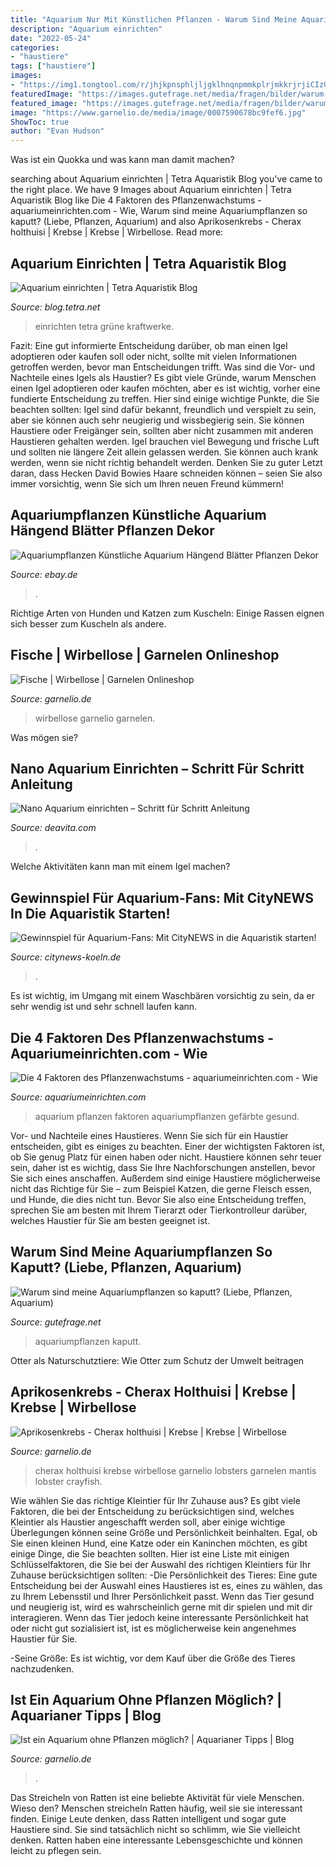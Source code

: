 ```yaml
---
title: "Aquarium Nur Mit Künstlichen Pflanzen - Warum Sind Meine Aquariumpflanzen So Kaputt? (liebe, Pflanzen, Aquarium)"
description: "Aquarium einrichten"
date: "2022-05-24"
categories:
- "haustiere"
tags: ["haustiere"]
images:
- "https://img1.tongtool.com/r/jhjkpnsphljljgklhnqnpmmkplrjmkkrjrjiCIz0.jpg"
featuredImage: "https://images.gutefrage.net/media/fragen/bilder/warum-sind-meine-aquariumpflanzen-so-kaputt/0_original.jpg?v=1464126866000"
featured_image: "https://images.gutefrage.net/media/fragen/bilder/warum-sind-meine-aquariumpflanzen-so-kaputt/0_original.jpg?v=1464126866000"
image: "https://www.garnelio.de/media/image/0007590678bc9fef6.jpg"
ShowToc: true
author: "Evan Hudson"
---
```



Was ist ein Quokka und was kann man damit machen?

	

		
searching about Aquarium einrichten | Tetra Aquaristik Blog you've came to the right place. We have 9 Images about Aquarium einrichten | Tetra Aquaristik Blog like Die 4 Faktoren des Pflanzenwachstums - aquariumeinrichten.com - Wie, Warum sind meine Aquariumpflanzen so kaputt? (Liebe, Pflanzen, Aquarium) and also Aprikosenkrebs - Cherax holthuisi | Krebse | Krebse | Wirbellose. Read more:
		
    
## Aquarium Einrichten | Tetra Aquaristik Blog

<img loading=lazy src="https://blog.tetra.net/de-de/wp-content/uploads/2018/05/pflanzen1-1400x560.jpg" onerror="this.onerror=null;this.src='https://tse1.mm.bing.net/th?id=OIP.cfM6sipo4L8wBBeqXeZS4gHaC9&amp;pid=15.1';" alt="Aquarium einrichten | Tetra Aquaristik Blog">

_Source: blog.tetra.net_

>einrichten tetra grüne kraftwerke. 

	

Fazit: Eine gut informierte Entscheidung darüber, ob man einen Igel adoptieren oder kaufen soll oder nicht, sollte mit vielen Informationen getroffen werden, bevor man Entscheidungen trifft.
Was sind die Vor- und Nachteile eines Igels als Haustier? Es gibt viele Gründe, warum Menschen einen Igel adoptieren oder kaufen möchten, aber es ist wichtig, vorher eine fundierte Entscheidung zu treffen. Hier sind einige wichtige Punkte, die Sie beachten sollten: Igel sind dafür bekannt, freundlich und verspielt zu sein, aber sie können auch sehr neugierig und wissbegierig sein. Sie können Haustiere oder Freigänger sein, sollten aber nicht zusammen mit anderen Haustieren gehalten werden. Igel brauchen viel Bewegung und frische Luft und sollten nie längere Zeit allein gelassen werden. Sie können auch krank werden, wenn sie nicht richtig behandelt werden. Denken Sie zu guter Letzt daran, dass Hecken David Bowies Haare schneiden können – seien Sie also immer vorsichtig, wenn Sie sich um Ihren neuen Freund kümmern!

    
## Aquariumpflanzen Künstliche Aquarium Hängend Blätter Pflanzen Dekor

<img loading=lazy src="https://img1.tongtool.com/r/jhjkpnsphljljgklhnqnpmmkplrjmkkrjrjiCIz0.jpg" onerror="this.onerror=null;this.src='https://tse2.mm.bing.net/th?id=OIP.CRWqxpm3kEz0Zn4SQGyH6wHaHa&amp;pid=15.1';" alt="Aquariumpflanzen Künstliche Aquarium Hängend Blätter Pflanzen Dekor">

_Source: ebay.de_

>. 

	

Richtige Arten von Hunden und Katzen zum Kuscheln: Einige Rassen eignen sich besser zum Kuscheln als andere.

    
## Fische | Wirbellose | Garnelen Onlineshop

<img loading=lazy src="https://www.garnelio.de/media/image/d4/f6/f7/1519498919.jpg" onerror="this.onerror=null;this.src='https://tse1.mm.bing.net/th?id=OIP.HFf7lIXY1b8Fxb3n5ECeMgHaI5&amp;pid=15.1';" alt="Fische | Wirbellose | Garnelen Onlineshop">

_Source: garnelio.de_

>wirbellose garnelio garnelen. 

	

Was mögen sie?

    
## Nano Aquarium Einrichten – Schritt Für Schritt Anleitung

<img loading=lazy src="http://deavita.com/wp-content/uploads/2014/10/Aquarium-gestalten-Ideen-Pflanzen-Eleocharis-Parvula.jpg" onerror="this.onerror=null;this.src='https://tse1.mm.bing.net/th?id=OIP.FBcJzQCgTx2bzK1X0sLTJwHaE8&amp;pid=15.1';" alt="Nano Aquarium einrichten – Schritt für Schritt Anleitung">

_Source: deavita.com_

>. 

	

Welche Aktivitäten kann man mit einem Igel machen?

    
## Gewinnspiel Für Aquarium-Fans: Mit CityNEWS In Die Aquaristik Starten!

<img loading=lazy src="https://www.citynews-koeln.de/wp-content/uploads/2019/01/aquarium-pflanzen.jpg" onerror="this.onerror=null;this.src='https://tse4.mm.bing.net/th?id=OIP.9AO9hVu5IVDQwc6foBmoOAHaFj&amp;pid=15.1';" alt="Gewinnspiel für Aquarium-Fans: Mit CityNEWS in die Aquaristik starten!">

_Source: citynews-koeln.de_

>. 

	

Es ist wichtig, im Umgang mit einem Waschbären vorsichtig zu sein, da er sehr wendig ist und sehr schnell laufen kann.

    
## Die 4 Faktoren Des Pflanzenwachstums - Aquariumeinrichten.com - Wie

<img loading=lazy src="https://www.aquariumeinrichten.com/content/image/px622-content-large/schoene-aquarium-pflanzen.jpg" onerror="this.onerror=null;this.src='https://tse1.mm.bing.net/th?id=OIP.FyzlmIp4HAe7JEpnwHd-XwHaES&amp;pid=15.1';" alt="Die 4 Faktoren des Pflanzenwachstums - aquariumeinrichten.com - Wie">

_Source: aquariumeinrichten.com_

>aquarium pflanzen faktoren aquariumpflanzen gefärbte gesund. 

	

Vor- und Nachteile eines Haustieres.
Wenn Sie sich für ein Haustier entscheiden, gibt es einiges zu beachten. Einer der wichtigsten Faktoren ist, ob Sie genug Platz für einen haben oder nicht. Haustiere können sehr teuer sein, daher ist es wichtig, dass Sie Ihre Nachforschungen anstellen, bevor Sie sich eines anschaffen. Außerdem sind einige Haustiere möglicherweise nicht das Richtige für Sie – zum Beispiel Katzen, die gerne Fleisch essen, und Hunde, die dies nicht tun. Bevor Sie also eine Entscheidung treffen, sprechen Sie am besten mit Ihrem Tierarzt oder Tierkontrolleur darüber, welches Haustier für Sie am besten geeignet ist.

    
## Warum Sind Meine Aquariumpflanzen So Kaputt? (Liebe, Pflanzen, Aquarium)

<img loading=lazy src="https://images.gutefrage.net/media/fragen/bilder/warum-sind-meine-aquariumpflanzen-so-kaputt/0_original.jpg?v=1464126866000" onerror="this.onerror=null;this.src='https://tse1.mm.bing.net/th?id=OIP.rVPgwpGMjegk-EFVgwWpQAHaHa&amp;pid=15.1';" alt="Warum sind meine Aquariumpflanzen so kaputt? (Liebe, Pflanzen, Aquarium)">

_Source: gutefrage.net_

>aquariumpflanzen kaputt. 

	

Otter als Naturschutztiere: Wie Otter zum Schutz der Umwelt beitragen

    
## Aprikosenkrebs - Cherax Holthuisi | Krebse | Krebse | Wirbellose

<img loading=lazy src="http://www.garnelio.de/media/image/6256-aprikosenkrebs1.jpg" onerror="this.onerror=null;this.src='https://tse2.mm.bing.net/th?id=OIP.BJshCCsH5AeWteCTe--MzgHaF6&amp;pid=15.1';" alt="Aprikosenkrebs - Cherax holthuisi | Krebse | Krebse | Wirbellose">

_Source: garnelio.de_

>cherax holthuisi krebse wirbellose garnelio lobsters garnelen mantis lobster crayfish. 

	

Wie wählen Sie das richtige Kleintier für Ihr Zuhause aus?
Es gibt viele Faktoren, die bei der Entscheidung zu berücksichtigen sind, welches Kleintier als Haustier angeschafft werden soll, aber einige wichtige Überlegungen können seine Größe und Persönlichkeit beinhalten. Egal, ob Sie einen kleinen Hund, eine Katze oder ein Kaninchen möchten, es gibt einige Dinge, die Sie beachten sollten. Hier ist eine Liste mit einigen Schlüsselfaktoren, die Sie bei der Auswahl des richtigen Kleintiers für Ihr Zuhause berücksichtigen sollten:
-Die Persönlichkeit des Tieres: Eine gute Entscheidung bei der Auswahl eines Haustieres ist es, eines zu wählen, das zu Ihrem Lebensstil und Ihrer Persönlichkeit passt. Wenn das Tier gesund und neugierig ist, wird es wahrscheinlich gerne mit dir spielen und mit dir interagieren. Wenn das Tier jedoch keine interessante Persönlichkeit hat oder nicht gut sozialisiert ist, ist es möglicherweise kein angenehmes Haustier für Sie.

-Seine Größe: Es ist wichtig, vor dem Kauf über die Größe des Tieres nachzudenken.

    
## Ist Ein Aquarium Ohne Pflanzen Möglich? | Aquarianer Tipps | Blog

<img loading=lazy src="https://www.garnelio.de/media/image/0007590678bc9fef6.jpg" onerror="this.onerror=null;this.src='https://tse3.mm.bing.net/th?id=OIP.AQMymoVjNt1M6tk0DR4bmQHaFc&amp;pid=15.1';" alt="Ist ein Aquarium ohne Pflanzen möglich? | Aquarianer Tipps | Blog">

_Source: garnelio.de_

>. 

	

Das Streicheln von Ratten ist eine beliebte Aktivität für viele Menschen. Wieso den?
Menschen streicheln Ratten häufig, weil sie sie interessant finden. Einige Leute denken, dass Ratten intelligent und sogar gute Haustiere sind. Sie sind tatsächlich nicht so schlimm, wie Sie vielleicht denken. Ratten haben eine interessante Lebensgeschichte und können leicht zu pflegen sein.

